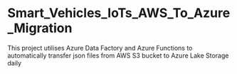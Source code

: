 # Smart_Vehicles_IoTs_AWS_To_Azure_Migration
This project utilises Azure Data Factory and Azure Functions to automatically transfer json files from AWS S3 bucket to Azure Lake Storage daily
